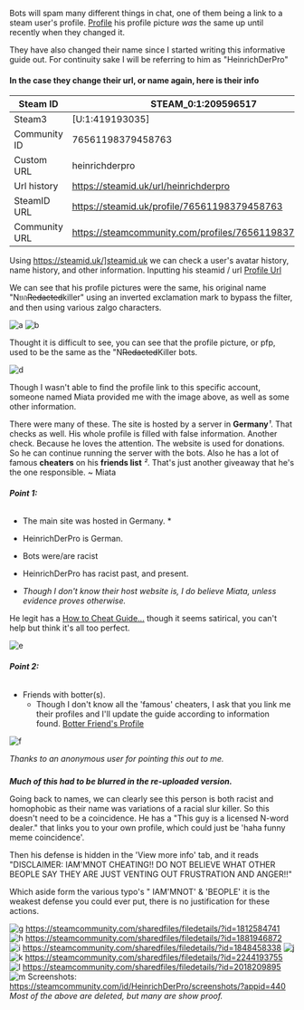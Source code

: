 Bots will spam many different things in chat, one of them being a link to a steam user's profile.
[Profile](https://steamcommunity.com/id/HeinrichDerPro) his profile picture *was* the same up until recently when they changed it.

They have also changed their name since I started writing this informative guide out. For continuity sake I will be referring to him as "HeinrichDerPro"

#### In the case they change their url, or name again, here is their info
Steam ID | STEAM_0:1:209596517
------------ | -------------
Steam3 | [U:1:419193035]
Community ID | 76561198379458763
Custom URL | heinrichderpro
Url history | https://steamid.uk/url/heinrichderpro
SteamID URL | https://steamid.uk/profile/76561198379458763
Community URL | https://steamcommunity.com/profiles/76561198379458763

Using https://steamid.uk/]steamid.uk we can check a user's avatar history, name history, and other information.
Inputting his steamid / url 
[Profile Url](https://steamid.uk/profile/76561198379458763)

We can see that his profile pictures were the same, his original name "Nยก~~Redacted~~killer" using an inverted exclamation mark to bypass the filter, and then using various zalgo characters.

![a](https://user-images.githubusercontent.com/42129397/127070961-427e4ddc-4af7-4fe0-a2ea-aa39a2e06dd9.png)
![b](https://user-images.githubusercontent.com/42129397/127070968-2257db91-9d79-4210-904f-57d06cb8309d.png)

Thought it is difficult to see, you can see that the profile picture, or pfp, used to be the same as the "N~~Redacted~~Killer bots.

![d](https://user-images.githubusercontent.com/42129397/127071023-7bd155f5-33a4-4ea2-9c9d-cb3efc7794cf.png)


Though I wasn't able to find the profile link to this specific account, someone named Miata provided me with the image above, as well as some other information.

There were many of these. 
The site is hosted by a server in **Germany***¹*. 
That checks as well. 
His whole profile is filled with false information. 
Another check. 
Because he loves the attention. 
The website is used for donations. 
So he can continue running the server with the bots. 
Also he has a lot of famous **cheaters** on his **friends list** *²*. 
That's just another giveaway that he's the one responsible.
 ~ Miata

###### **Point 1:** 
* The main site was hosted in Germany. *
* HeinrichDerPro is German.
* Bots were/are racist
* HeinrichDerPro has racist past, and present.

* *Though I don't know their host website is, I do believe Miata, unless evidence proves otherwise.*

He legit has a [How to Cheat Guide...](https://steamcommunity.com/sharedfiles/filedetails/?id=2394545944) though it seems satirical, you can't help but think it's all too perfect.

![e](https://user-images.githubusercontent.com/42129397/127072234-25d6661c-f47d-43be-9bbb-cd8e360c537d.png)


###### **Point 2:**
* Friends with botter(s).
  * Though I don't know all the 'famous' cheaters, I ask that you link me their profiles and I'll update the guide according to information found.
[Botter Friend's Profile](https://steamcommunity.com/id/therealn3u)

![f](https://user-images.githubusercontent.com/42129397/127072645-3637c0b3-d589-4a42-85fa-94941f4f4b0a.png)

*Thanks to an anonymous user for pointing this out to me.*

###

***Much of this had to be blurred in the re-uploaded version.***

Going back to names, we can clearly see this person is both racist and homophobic as their name was variations of a racial slur killer. So this doesn't need to be a coincidence.
He has a "This guy is a licensed N-word dealer." that links you to your own profile, which could just be 'haha funny meme coincidence'.

Then his defense is hidden in the 'View more info' tab, and it reads "DISCLAIMER: IAM'MNOT CHEATING!! DO NOT BELIEVE WHAT OTHER BEOPLE SAY THEY ARE JUST VENTING OUT FRUSTRATION AND ANGER!!"

Which aside form the various typo's " IAM'MNOT' & 'BEOPLE' it is the weakest defense you could ever put, there is no justification for these actions.

![g](https://user-images.githubusercontent.com/42129397/127073722-c828cb55-20c4-4a0d-97df-2107bc4105b5.png)
https://steamcommunity.com/sharedfiles/filedetails/?id=1812584741
![h](https://user-images.githubusercontent.com/42129397/127073724-4ca99c30-be45-4dac-9cd1-2fafa18c11e9.png)
https://steamcommunity.com/sharedfiles/filedetails/?id=1881946872
![i](https://user-images.githubusercontent.com/42129397/127073726-e3df5967-83c6-4a37-a7e4-cec735c490f6.png)
https://steamcommunity.com/sharedfiles/filedetails/?id=1848458338
![j](https://user-images.githubusercontent.com/42129397/127073727-8fa830ac-58e7-42d6-acc0-ddbdf5edfd33.png)
![k](https://user-images.githubusercontent.com/42129397/127073729-7078c64c-3185-4f32-b7b6-91621b4e41de.png)
https://steamcommunity.com/sharedfiles/filedetails/?id=2244193755
![l](https://user-images.githubusercontent.com/42129397/127073730-43989178-64d7-468d-9ed7-0befbf8ff634.png)
https://steamcommunity.com/sharedfiles/filedetails/?id=2018209895
![m](https://user-images.githubusercontent.com/42129397/127073731-901d1517-294c-4c06-b129-9b1995273edf.png)
Screenshots: https://steamcommunity.com/id/HeinrichDerPro/screenshots/?appid=440
*Most of the above are deleted, but many are show proof.*
